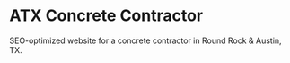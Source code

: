 # ATX Concrete Contractor

SEO-optimized website for a concrete contractor in Round Rock & Austin, TX.
